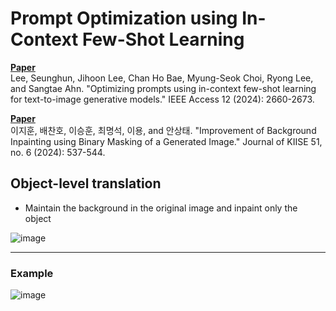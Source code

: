 # Prompt Optimization using In-Context Few-Shot Learning
[**Paper**](https://ieeexplore.ieee.org/abstract/document/10378642)<br>
Lee, Seunghun, Jihoon Lee, Chan Ho Bae, Myung-Seok Choi, Ryong Lee, and Sangtae Ahn. "Optimizing prompts using in-context few-shot learning for text-to-image generative models." IEEE Access 12 (2024): 2660-2673.

[**Paper**](https://ieeexplore.ieee.org/abstract/document/10378642)<br>
이지훈, 배찬호, 이승훈, 최명석, 이용, and 안상태. "Improvement of Background Inpainting using Binary Masking of a Generated Image." Journal of KIISE 51, no. 6 (2024): 537-544.

## Object-level translation
* Maintain the background in the original image and inpaint only the object

![image](https://github.com/KNU-BrainAI/image-translation/assets/94999030/5c6e2501-9068-4eb5-9fdc-b2b5f0689925)

___
### Example
![image](https://github.com/KNU-BrainAI/image-translation/assets/94999030/0d0fb96b-8d77-4511-b951-8d1eb37b80ef)
